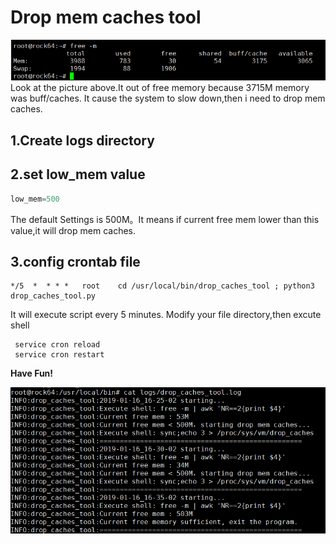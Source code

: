 # Drop mem caches tool
![avatar](low_free_mem.png)
Look at the picture above.It out of free memory because 3715M memory was buff/caches.
It cause the system to slow down,then i need to drop mem caches.
## 1.Create logs directory
## 2.set low_mem value
```python
low_mem=500
```
  The default Settings is 500M。It means if current free mem lower than this value,it will
  drop mem caches.
 
## 3.config crontab file
```jshelllanguage
*/5  *	* * *	root	cd /usr/local/bin/drop_caches_tool ; python3 drop_caches_tool.py
```
It will execute script every 5 minutes.
Modify your file directory,then excute shell
```jshelllanguage
 service cron reload
 service cron restart
```
**Have Fun!**


![avatar](drop_cache_log.png)
